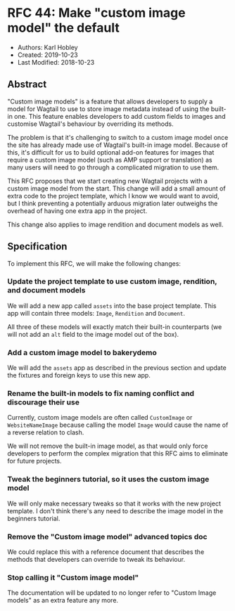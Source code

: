 # RFC 44: Make "custom image model" the default

* Authors: Karl Hobley
* Created: 2019-10-23
* Last Modified: 2018-10-23

## Abstract

"Custom image models" is a feature that allows developers to supply a
model for Wagtail to use to store image metadata instead of using the
built-in one. This feature enables developers to add custom fields to
images and customise Wagtail's behaviour by overriding its methods.

The problem is that it\'s challenging to switch to a custom image model
once the site has already made use of Wagtail's built-in image model.
Because of this, it\'s difficult for us to build optional add-on
features for images that require a custom image model (such as AMP
support or translation) as many users will need to go through a
complicated migration to use them.

This RFC proposes that we start creating new Wagtail projects with a
custom image model from the start. This change will add a small amount
of extra code to the project template, which I know we would want to
avoid, but I think preventing a potentially arduous migration later
outweighs the overhead of having one extra app in the project.

This change also applies to image rendition and document models as well.

## Specification

To implement this RFC, we will make the following changes:

### Update the project template to use custom image, rendition, and document models

We will add a new app called `assets` into the base project template.
This app will contain three models: `Image`, `Rendition` and `Document`.

All three of these models will exactly match their built-in counterparts
(we will not add an `alt` field to the image model out of the box).

### Add a custom image model to bakerydemo

We will add the `assets` app as described in the previous section and
update the fixtures and foreign keys to use this new app.

### Rename the built-in models to fix naming conflict and discourage their use

Currently, custom image models are often called `CustomImage` or
`WebsiteNameImage` because calling the model `Image` would cause the
name of a reverse relation to clash.

We will not remove the built-in image model, as that would only force
developers to perform the complex migration that this RFC aims to
eliminate for future projects.

### Tweak the beginners tutorial, so it uses the custom image model

We will only make necessary tweaks so that it works with the new project
template. I don't think there's any need to describe the image model in
the beginners tutorial.

### Remove the "Custom image model" advanced topics doc

We could replace this with a reference document that describes the
methods that developers can override to tweak its behaviour.

### Stop calling it "Custom image model"

The documentation will be updated to no longer refer to "Custom Image
models" as an extra feature any more.

